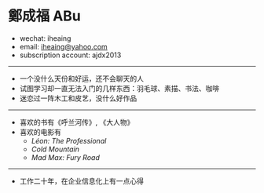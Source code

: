 # 鄭成福 ABu

 - wechat: iheaing
 - email: iheaing@yahoo.com
 - subscription account: ajdx2013

 ***

 - 一个没什么天份和好运，还不会聊天的人
 - 试图学习却一直无法入门的几样东西：羽毛球、素描、书法、咖啡
 - 迷恋过一阵木工和皮艺，没什么好作品

 ***
 - 喜欢的书有《呼兰河传》, 《大人物》
 - 喜欢的电影有
   - *Léon: The Professional*
   - *Cold Mountain*
   - *Mad Max: Fury Road*

 ***
 - 工作二十年，在企业信息化上有一点心得
